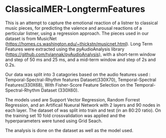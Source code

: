 # ClassicalMER-LongtermFeatures

This is an attempt to capture the emotional reaction of a listner to classical music pieces, for predicting the valence and arousal reactions of a perticular listner, using a regression approach. The pieces used in our dataset is from MusicNet (https://homes.cs.washington.edu/~thickstn/musicnet.html). Long Term Features were extracted using the pyAudioAnalysis library (https://github.com/tyiannak/pyAudioAnalysis), with a short-term window and step of 50 ms and 25 ms, and a mid-term window and step of 2s and 0.2s.

Our data was split into 3 catagories based on the audio features used : Temporal-Spectral-Rhythm features Dataset(330X70), Temporal-Spectral Features(330X68), With Fisher-Score Feature Selection on the Temporal-Spectral-Rhythm Dataset (330X60). 

The models used are Support Vector Regression, Random Forrest Regression, and an Artificail Nueural Network with 2 layers and 90 nodes in each layer. The dataset of was split into train and test (in an 80:20 ratio). On the training set 10 fold crossvalidation was applied and the hyperparameters were tuned using Grid Seach. 

The analysis is done on the dataset as well as the model used.
